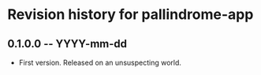 # Revision history for pallindrome-app

## 0.1.0.0 -- YYYY-mm-dd

* First version. Released on an unsuspecting world.
